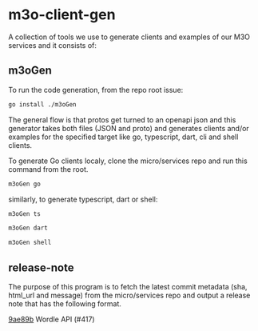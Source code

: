 # m3o-client-gen

A collection of tools we use to generate clients and examples of our M3O services and it consists of:

## m3oGen

To run the code generation, from the repo root issue:

```sh
go install ./m3oGen
```

The general flow is that protos get turned to an openapi json and this generator takes both files (JSON and proto) and generates clients and/or examples for the specified target like go, typescript, dart, cli and shell clients.

To generate Go clients localy, clone the micro/services repo and run this command from the root.

```sh
m3oGen go
```

similarly, to generate typescript, dart or shell:

```sh
m3oGen ts
```

```sh
m3oGen dart
```

```sh
m3oGen shell
```

## release-note

The purpose of this program is to fetch the latest commit metadata (sha, html_url and message) from the micro/services repo and output a release note that has the following format.

[9ae89b](https://github.com/micro/services/commit/9ae89b537680a949b4442c5f9f393bf845fb7fa4) Wordle API (#417)
